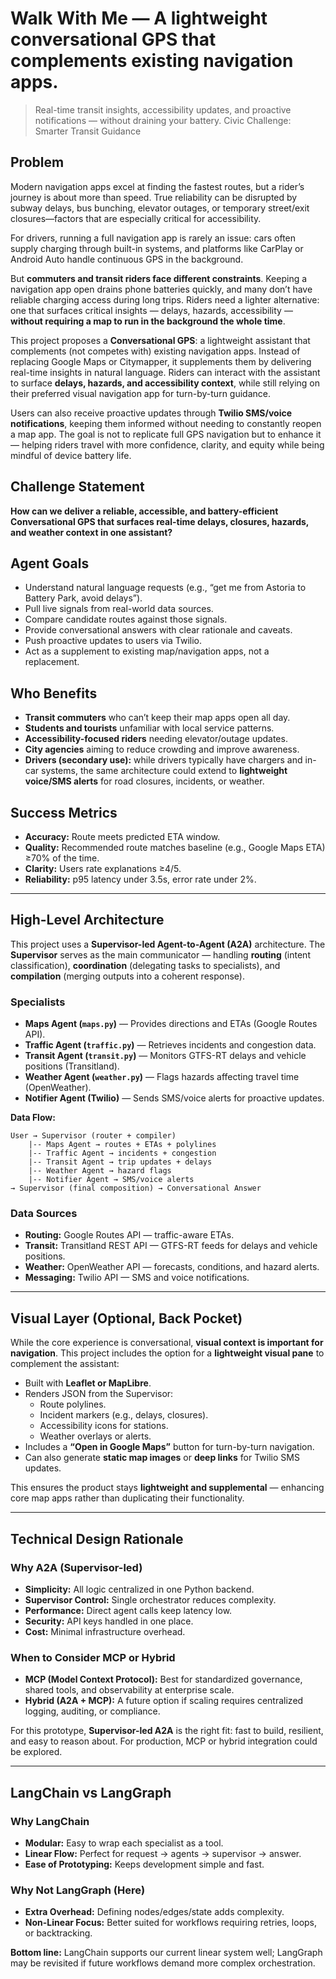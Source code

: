 # **Walk With Me** — A lightweight conversational GPS that complements existing navigation apps. 

> Real-time transit insights, accessibility updates, and proactive notifications — without draining your battery.
> Civic Challenge: Smarter Transit Guidance   



## Problem
Modern navigation apps excel at finding the fastest routes, but a rider’s journey is about more than speed. True reliability can be disrupted by subway delays, bus bunching, elevator outages, or temporary street/exit closures—factors that are especially critical for accessibility.

For drivers, running a full navigation app is rarely an issue: cars often supply charging through built-in systems, and platforms like CarPlay or Android Auto handle continuous GPS in the background.

But **commuters and transit riders face different constraints**. Keeping a navigation app open drains phone batteries quickly, and many don’t have reliable charging access during long trips. Riders need a lighter alternative: one that surfaces critical insights — delays, hazards, accessibility — **without requiring a map to run in the background the whole time**.

This project proposes a **Conversational GPS**: a lightweight assistant that complements (not competes with) existing navigation apps. Instead of replacing Google Maps or Citymapper, it supplements them by delivering real-time insights in natural language. Riders can interact with the assistant to surface **delays, hazards, and accessibility context**, while still relying on their preferred visual navigation app for turn-by-turn guidance.

Users can also receive proactive updates through **Twilio SMS/voice notifications**, keeping them informed without needing to constantly reopen a map app. The goal is not to replicate full GPS navigation but to enhance it — helping riders travel with more confidence, clarity, and equity while being mindful of device battery life.

## Challenge Statement
**How can we deliver a reliable, accessible, and battery-efficient Conversational GPS that surfaces real-time delays, closures, hazards, and weather context in one assistant?**

## Agent Goals
- Understand natural language requests (e.g., “get me from Astoria to Battery Park, avoid delays”).
- Pull live signals from real-world data sources.
- Compare candidate routes against those signals.
- Provide conversational answers with clear rationale and caveats.
- Push proactive updates to users via Twilio.
- Act as a supplement to existing map/navigation apps, not a replacement.

## Who Benefits
- **Transit commuters** who can’t keep their map apps open all day.
- **Students and tourists** unfamiliar with local service patterns.
- **Accessibility-focused riders** needing elevator/outage updates.
- **City agencies** aiming to reduce crowding and improve awareness.
- **Drivers (secondary use):** while drivers typically have chargers and in-car systems, the same architecture could extend to **lightweight voice/SMS alerts** for road closures, incidents, or weather.

## Success Metrics
- **Accuracy:** Route meets predicted ETA window.
- **Quality:** Recommended route matches baseline (e.g., Google Maps ETA) ≥70% of the time.
- **Clarity:** Users rate explanations ≥4/5.
- **Reliability:** p95 latency under 3.5s, error rate under 2%.

---

## High-Level Architecture

This project uses a **Supervisor-led Agent-to-Agent (A2A)** architecture. The **Supervisor** serves as the main communicator — handling **routing** (intent classification), **coordination** (delegating tasks to specialists), and **compilation** (merging outputs into a coherent response).

### Specialists
- **Maps Agent (`maps.py`)** — Provides directions and ETAs (Google Routes API).
- **Traffic Agent (`traffic.py`)** — Retrieves incidents and congestion data.
- **Transit Agent (`transit.py`)** — Monitors GTFS-RT delays and vehicle positions (Transitland).
- **Weather Agent (`weather.py`)** — Flags hazards affecting travel time (OpenWeather).
- **Notifier Agent (Twilio)** — Sends SMS/voice alerts for proactive updates.

**Data Flow:**
```
User → Supervisor (router + compiler)
    |-- Maps Agent → routes + ETAs + polylines
    |-- Traffic Agent → incidents + congestion
    |-- Transit Agent → trip updates + delays
    |-- Weather Agent → hazard flags
    |-- Notifier Agent → SMS/voice alerts
→ Supervisor (final composition) → Conversational Answer
```

### Data Sources
- **Routing:** Google Routes API — traffic-aware ETAs.
- **Transit:** Transitland REST API — GTFS-RT feeds for delays and vehicle positions.
- **Weather:** OpenWeather API — forecasts, conditions, and hazard alerts.
- **Messaging:** Twilio API — SMS and voice notifications.

---

## Visual Layer (Optional, Back Pocket)

While the core experience is conversational, **visual context is important for navigation**. This project includes the option for a **lightweight visual pane** to complement the assistant:

- Built with **Leaflet or MapLibre**.
- Renders JSON from the Supervisor:
  - Route polylines.
  - Incident markers (e.g., delays, closures).
  - Accessibility icons for stations.
  - Weather overlays or alerts.
- Includes a **“Open in Google Maps”** button for turn-by-turn navigation.
- Can also generate **static map images** or **deep links** for Twilio SMS updates.

This ensures the product stays **lightweight and supplemental** — enhancing core map apps rather than duplicating their functionality.

---

## Technical Design Rationale

### Why A2A (Supervisor-led)
- **Simplicity:** All logic centralized in one Python backend.
- **Supervisor Control:** Single orchestrator reduces complexity.
- **Performance:** Direct agent calls keep latency low.
- **Security:** API keys handled in one place.
- **Cost:** Minimal infrastructure overhead.

### When to Consider MCP or Hybrid
- **MCP (Model Context Protocol):** Best for standardized governance, shared tools, and observability at enterprise scale.
- **Hybrid (A2A + MCP):** A future option if scaling requires centralized logging, auditing, or compliance.

For this prototype, **Supervisor-led A2A** is the right fit: fast to build, resilient, and easy to reason about. For production, MCP or hybrid integration could be explored.

---

## LangChain vs LangGraph

### Why LangChain
- **Modular:** Easy to wrap each specialist as a tool.
- **Linear Flow:** Perfect for request → agents → supervisor → answer.
- **Ease of Prototyping:** Keeps development simple and fast.

### Why Not LangGraph (Here)
- **Extra Overhead:** Defining nodes/edges/state adds complexity.
- **Non-Linear Focus:** Better suited for workflows requiring retries, loops, or backtracking.


**Bottom line:** LangChain supports our current linear system well; LangGraph may be revisited if future workflows demand more complex orchestration.
